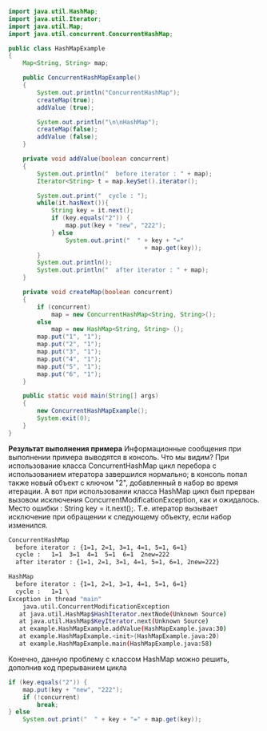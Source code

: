 ```java
import java.util.HashMap;
import java.util.Iterator;
import java.util.Map;
import java.util.concurrent.ConcurrentHashMap;

public class HashMapExample 
{
    Map<String, String> map;

    public ConcurrentHashMapExample()
    {
        System.out.println("ConcurrentHashMap");
        createMap(true);
        addValue (true);

        System.out.println("\n\nHashMap");
        createMap(false);
        addValue (false);
    }

    private void addValue(boolean concurrent)
    {
        System.out.println("  before iterator : " + map);
        Iterator<String> t = map.keySet().iterator();

        System.out.print("  cycle : ");
        while(it.hasNext()){
            String key = it.next();
            if (key.equals("2")) {
                map.put(key + "new", "222");
            } else
                System.out.print("  " + key + "="
                                      + map.get(key));
        }
        System.out.println();
        System.out.println("  after iterator : " + map);
    }

    private void createMap(boolean concurrent)
    {
        if (concurrent)
            map = new ConcurrentHashMap<String, String>();
        else
            map = new HashMap<String, String> ();
        map.put("1", "1");
        map.put("2", "1");
        map.put("3", "1");
        map.put("4", "1");
        map.put("5", "1");
        map.put("6", "1");
    }

    public static void main(String[] args) 
    {
        new ConcurrentHashMapExample();
        System.exit(0);
    }
}
```

**Результат выполнения примера**
Информационные сообщения при выполнении примера выводятся в консоль. Что мы видим? При использование класса ConcurrentHashMap цикл перебора с использованием итератора завершился нормально; в консоль попал также новый объект с ключом "2", добавленный в набор во время итерации. А вот при использовании класса HashMap цикл был прерван вызовом исключения ConcurrentModificationException, как и ожидалось. Место ошибки : String key = it.next();. Т.е. итератор вызывает исключение при обращении к следующему объекту, если набор изменился.

```bash
ConcurrentHashMap
  before iterator : {1=1, 2=1, 3=1, 4=1, 5=1, 6=1}
  cycle :   1=1  3=1  4=1  5=1  6=1  2new=222
  after iterator : {1=1, 2=1, 3=1, 4=1, 5=1, 6=1, 2new=222}

HashMap
  before iterator : {1=1, 2=1, 3=1, 4=1, 5=1, 6=1}
  cycle :   1=1 \
Exception in thread "main" 
    java.util.ConcurrentModificationException
   at java.util.HashMap$HashIterator.nextNode(Unknown Source)
   at java.util.HashMap$KeyIterator.next(Unknown Source)
   at example.HashMapExample.addValue(HashMapExample.java:30)
   at example.HashMapExample.<init>(HashMapExample.java:20)
   at example.HashMapExample.main(HashMapExample.java:58)
```

Конечно, данную проблему с классом HashMap можно решить, дополнив код прерыванием цикла

```java
if (key.equals("2")) {
    map.put(key + "new", "222");
    if (!concurrent)
        break;
} else
    System.out.print("  " + key + "=" + map.get(key));
```